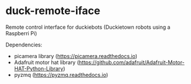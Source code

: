 # duck-remote-iface
Remote control interface for duckiebots (Duckietown robots using a Raspberri Pi)

Dependencies:
- picamera library (https://picamera.readthedocs.io)
- Adafruit motor hat library (https://github.com/adafruit/Adafruit-Motor-HAT-Python-Library)
- pyzmq (https://pyzmq.readthedocs.io)
